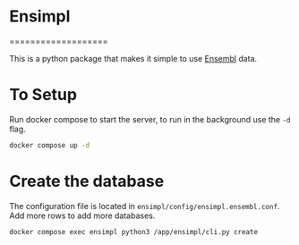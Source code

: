 # Ensimpl
===================

This is a python package that makes it simple to use
[Ensembl](http://www.ensembl.org/) data.

# To Setup
Run docker compose to start the server, to run in the background use the `-d` flag.
```bash
docker compose up -d 
```

# Create the database
The configuration file is located in `ensimpl/config/ensimpl.ensembl.conf`. Add more rows to add more databases.
```bash
docker compose exec ensimpl python3 /app/ensimpl/cli.py create
```